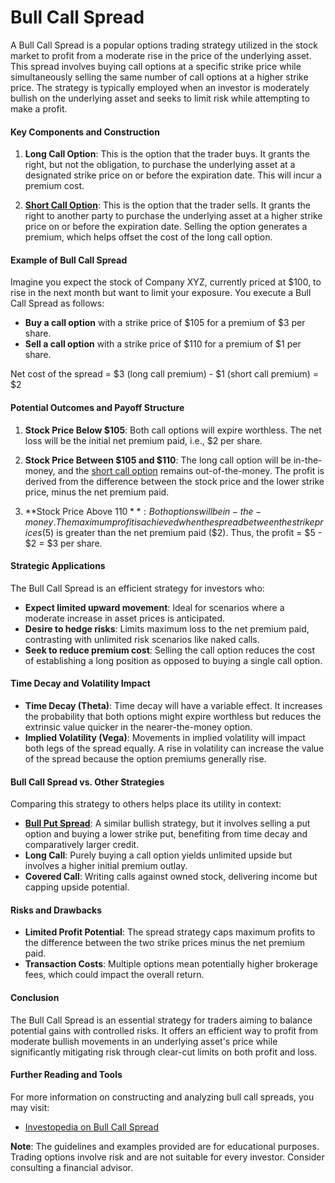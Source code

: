 # Bull Call Spread

A Bull Call Spread is a popular options trading strategy utilized in the stock market to profit from a moderate rise in the price of the underlying asset. This spread involves buying call options at a specific strike price while simultaneously selling the same number of call options at a higher strike price. The strategy is typically employed when an investor is moderately bullish on the underlying asset and seeks to limit risk while attempting to make a profit.

#### Key Components and Construction

1. **Long Call Option**: This is the option that the trader buys. It grants the right, but not the obligation, to purchase the underlying asset at a designated strike price on or before the expiration date. This will incur a premium cost.
  
2. **[Short Call Option](../s/short_call_option.md)**: This is the option that the trader sells. It grants the right to another party to purchase the underlying asset at a higher strike price on or before the expiration date. Selling the option generates a premium, which helps offset the cost of the long call option.

#### Example of Bull Call Spread

Imagine you expect the stock of Company XYZ, currently priced at $100, to rise in the next month but want to limit your exposure. You execute a Bull Call Spread as follows:

- **Buy a call option** with a strike price of $105 for a premium of $3 per share.
- **Sell a call option** with a strike price of $110 for a premium of $1 per share.

Net cost of the spread = $3 (long call premium) - $1 (short call premium) = $2

#### Potential Outcomes and Payoff Structure

1. **Stock Price Below $105**: Both call options will expire worthless. The net loss will be the initial net premium paid, i.e., $2 per share.
  
2. **Stock Price Between $105 and $110**: The long call option will be in-the-money, and the [short call option](../s/short_call_option.md) remains out-of-the-money. The profit is derived from the difference between the stock price and the lower strike price, minus the net premium paid.

3. **Stock Price Above $110**: Both options will be in-the-money. The maximum profit is achieved when the spread between the strike prices ($5) is greater than the net premium paid ($2). Thus, the profit = $5 - $2 = $3 per share.

#### Strategic Applications

The Bull Call Spread is an efficient strategy for investors who:

- **Expect limited upward movement**: Ideal for scenarios where a moderate increase in asset prices is anticipated.
- **Desire to hedge risks**: Limits maximum loss to the net premium paid, contrasting with unlimited risk scenarios like naked calls.
- **Seek to reduce premium cost**: Selling the call option reduces the cost of establishing a long position as opposed to buying a single call option.

#### Time Decay and Volatility Impact

- **Time Decay (Theta)**: Time decay will have a variable effect. It increases the probability that both options might expire worthless but reduces the extrinsic value quicker in the nearer-the-money option.
- **Implied Volatility (Vega)**: Movements in implied volatility will impact both legs of the spread equally. A rise in volatility can increase the value of the spread because the option premiums generally rise.

#### Bull Call Spread vs. Other Strategies

Comparing this strategy to others helps place its utility in context:

- **[Bull Put Spread](../b/bull_put_spread.md)**: A similar bullish strategy, but it involves selling a put option and buying a lower strike put, benefiting from time decay and comparatively larger credit.
- **Long Call**: Purely buying a call option yields unlimited upside but involves a higher initial premium outlay.
- **Covered Call**: Writing calls against owned stock, delivering income but capping upside potential.

#### Risks and Drawbacks

- **Limited Profit Potential**: The spread strategy caps maximum profits to the difference between the two strike prices minus the net premium paid.
- **Transaction Costs**: Multiple options mean potentially higher brokerage fees, which could impact the overall return.

#### Conclusion

The Bull Call Spread is an essential strategy for traders aiming to balance potential gains with controlled risks. It offers an efficient way to profit from moderate bullish movements in an underlying asset's price while significantly mitigating risk through clear-cut limits on both profit and loss.

#### Further Reading and Tools

For more information on constructing and analyzing bull call spreads, you may visit:

- [Investopedia on Bull Call Spread](https://www.investopedia.com/terms/b/bullcallspread.asp)

**Note**: The guidelines and examples provided are for educational purposes. Trading options involve risk and are not suitable for every investor. Consider consulting a financial advisor.